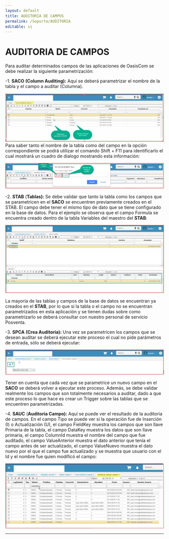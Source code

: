 ```yaml
---
layout: default
title: AUDITORIA DE CAMPOS
permalink: /Soporte/AUDITORIA  
editable: si
---
```


# AUDITORIA DE CAMPOS  

Para auditar determinados campos de las aplicaciones de OasisCom se debe realizar la siguiente parametrización:  

-1. **SACO** **(Column Auditing):** Aquí se deberá parametrizar el nombre de la tabla y el campo a auditar (Columna).  


![](saco1.png)  
Para saber tanto el nombre de la tabla como del campo en la opción correspondiente se podrá utilizar el comando Shift + F11 para identificarlo el cual mostrará un cuadro de dialogo mostrando esta información:  

![](saco2.png)  


-2. **STAB** (**Tablas):** Se debe validar que tanto la tabla como los campos que se parametricen en el **SACO** se encuentren previamente creados en el STAB. El campo debe tener el mismo tipo de dato que se tiene configurado en la base de datos. Para el ejemplo se observa que el campo Formula se encuentra creado dentro de la tabla Variables del maestro del **STAB**:  

![](stab1.png)  

La mayoría de las tablas y campos de la base de datos se encuentran ya creados en el **STAB**, por lo que si la tabla o el campo no se encuentran parametrizados en esta aplicación y se tienen dudas sobre como parametrizarlo se deberá consultar con nuestro personal de servicio Posventa.  

-3. **SPCA** **(Crea Auditoria):** Una vez se parametricen los campos que se desean auditar se deberá ejecutar este proceso el cual no pide parámetros de entrada, sólo se deberá ejecutar:  

![](SPCA.png)  

Tener en cuenta que cada vez que se parametrice un nuevo campo en el **SACO** se deberá volver a ejecutar este proceso. Además, se debe validar realmente los campos que son totalmente necesarios a auditar, dado a que este proceso lo que hace es crear un Trigger sobre las tablas que se encuentren parametrizadas.   


-4. **SAUC** (**Auditoria Campo):** Aquí se puede ver el resultado de la auditoria de campos. En el campo Tipo se puede ver si la operación fue de Inserción (I) o Actualización (U), el campo FieldKey muestra los campos que son llave Primaria de la tabla, el campo DataKey muestra los datos que son llave primaria, el campo ColumnId muestra el nombre del campo que fue auditado, el campo ValueAnterior muestra el dato anterior que tenía el campo antes de ser actualizado, el campo ValueNuevo muestra el dato nuevo por el que el campo fue actualizado y se muestra que usuario con el Id y el nombre fue quien modificó el campo:  

![](SAUC.png)  


***********
